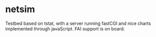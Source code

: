 netsim
======

Testbed based on tstat, with a server running fastCGI and nice charts implemented through javaScript. FAI support is on board.
